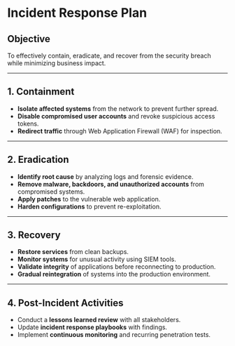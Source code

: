 # Incident Response Plan

## Objective
To effectively contain, eradicate, and recover from the security breach while minimizing business impact.

---

## 1. Containment
- **Isolate affected systems** from the network to prevent further spread.  
- **Disable compromised user accounts** and revoke suspicious access tokens.  
- **Redirect traffic** through Web Application Firewall (WAF) for inspection.  

---

## 2. Eradication
- **Identify root cause** by analyzing logs and forensic evidence.  
- **Remove malware, backdoors, and unauthorized accounts** from compromised systems.  
- **Apply patches** to the vulnerable web application.  
- **Harden configurations** to prevent re-exploitation.  

---

## 3. Recovery
- **Restore services** from clean backups.  
- **Monitor systems** for unusual activity using SIEM tools.  
- **Validate integrity** of applications before reconnecting to production.  
- **Gradual reintegration** of systems into the production environment.  

---

## 4. Post-Incident Activities
- Conduct a **lessons learned review** with all stakeholders.  
- Update **incident response playbooks** with findings.  
- Implement **continuous monitoring** and recurring penetration tests.  
